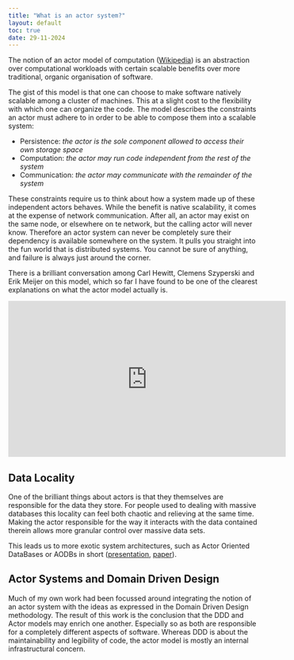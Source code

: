 ```yaml
---
title: "What is an actor system?"
layout: default
toc: true
date: 29-11-2024
---
```


The notion of an actor model of computation ([Wikipedia](https://en.wikipedia.org/wiki/Actor_model)) is an abstraction over computational workloads with certain scalable benefits over more traditional, organic organisation of software.

The gist of this model is that one can choose to make software natively scalable among a cluster of machines. This at a slight cost to the flexibility with which one can organize the code. The model describes the constraints an actor must adhere to in order to be able to compose them into a scalable system:

- Persistence: _the actor is the sole component allowed to access their own storage space_
- Computation: _the actor may run code independent from the rest of the system_
- Communication: _the actor may communicate with the remainder of the system_

These constraints require us to think about how a system made up of these independent actors behaves. While the benefit is native scalability, it comes at the expense of network communication. After all, an actor may exist on the same node, or elsewhere on te network, but the calling actor will never know. Therefore an actor system can never be completely sure their dependency is available somewhere on the system. It pulls you straight into the fun world that is distributed systems. You cannot be sure of anything, and failure is always just around the corner.

There is a brilliant conversation among Carl Hewitt, Clemens Szyperski and Erik Meijer on this model, which so far I have found to be one of the clearest explanations on what the actor model actually is.

<iframe width="560" height="315" src="https://www.youtube-nocookie.com/embed/7erJ1DV_Tlo?si=o5HSWIN_4E77l0iQ" title="YouTube video player" frameborder="0" allow="accelerometer; autoplay; clipboard-write; encrypted-media; gyroscope; picture-in-picture; web-share" allowfullscreen></iframe>

## Data Locality
One of the brilliant things about actors is that they themselves are responsible for the data they store. For people used to dealing with massive databases this locality can feel both chaotic and relieving at the same time. Making the actor responsible for the way it interacts with the data contained therein allows more granular control over massive data sets.

This leads us to more exotic system architectures, such as Actor Oriented DataBases or AODBs in short ([presentation](https://www.microsoft.com/en-us/research/uploads/prod/2018/04/ICDE2018-Keynote.pdf), [paper](https://www.researchgate.net/publication/311081478_Indexing_in_an_Actor-Oriented_Database)).

## Actor Systems and Domain Driven Design
Much of my own work had been focussed around integrating the notion of an actor system with the ideas as expressed in the Domain Driven Design methodology. The result of this work is the conclusion that the DDD and Actor models may enrich one another. Especially so as both are responsible for a completely different aspects of software. Whereas DDD is about the maintainability and legibility of code, the actor model is mostly an internal infrastructural concern.